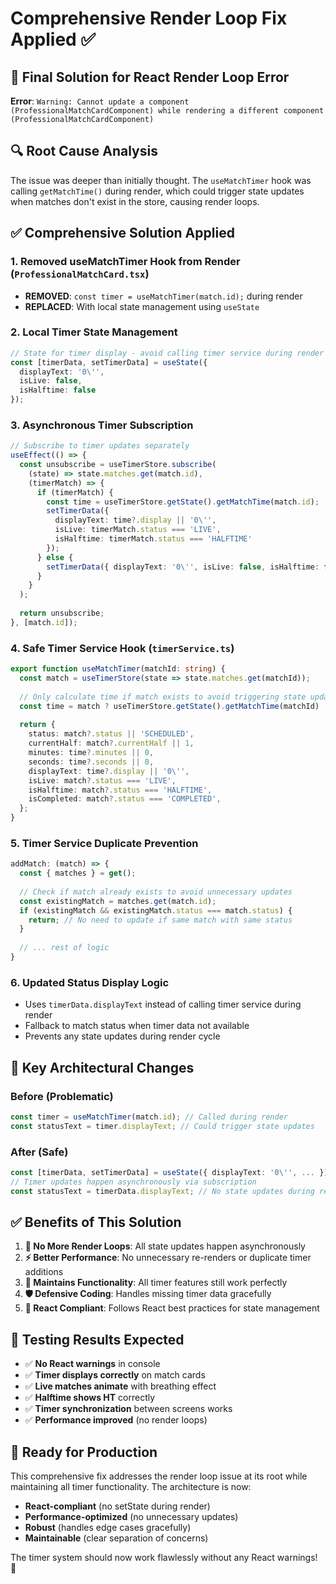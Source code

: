 # Comprehensive Render Loop Fix Applied ✅

## 🚨 **Final Solution for React Render Loop Error**

**Error**: `Warning: Cannot update a component (ProfessionalMatchCardComponent) while rendering a different component (ProfessionalMatchCardComponent)`

## 🔍 **Root Cause Analysis**
The issue was deeper than initially thought. The `useMatchTimer` hook was calling `getMatchTime()` during render, which could trigger state updates when matches don't exist in the store, causing render loops.

## ✅ **Comprehensive Solution Applied**

### 1. **Removed useMatchTimer Hook from Render** (`ProfessionalMatchCard.tsx`)
- **REMOVED**: `const timer = useMatchTimer(match.id);` during render
- **REPLACED**: With local state management using `useState`

### 2. **Local Timer State Management**
```typescript
// State for timer display - avoid calling timer service during render
const [timerData, setTimerData] = useState({ 
  displayText: '0\'', 
  isLive: false, 
  isHalftime: false 
});
```

### 3. **Asynchronous Timer Subscription**
```typescript
// Subscribe to timer updates separately
useEffect(() => {
  const unsubscribe = useTimerStore.subscribe(
    (state) => state.matches.get(match.id),
    (timerMatch) => {
      if (timerMatch) {
        const time = useTimerStore.getState().getMatchTime(match.id);
        setTimerData({
          displayText: time?.display || '0\'',
          isLive: timerMatch.status === 'LIVE',
          isHalftime: timerMatch.status === 'HALFTIME'
        });
      } else {
        setTimerData({ displayText: '0\'', isLive: false, isHalftime: false });
      }
    }
  );
  
  return unsubscribe;
}, [match.id]);
```

### 4. **Safe Timer Service Hook** (`timerService.ts`)
```typescript
export function useMatchTimer(matchId: string) {
  const match = useTimerStore(state => state.matches.get(matchId));
  
  // Only calculate time if match exists to avoid triggering state updates
  const time = match ? useTimerStore.getState().getMatchTime(matchId) : null;
  
  return {
    status: match?.status || 'SCHEDULED',
    currentHalf: match?.currentHalf || 1,
    minutes: time?.minutes || 0,
    seconds: time?.seconds || 0,
    displayText: time?.display || '0\'',
    isLive: match?.status === 'LIVE',
    isHalftime: match?.status === 'HALFTIME',
    isCompleted: match?.status === 'COMPLETED',
  };
}
```

### 5. **Timer Service Duplicate Prevention**
```typescript
addMatch: (match) => {
  const { matches } = get();
  
  // Check if match already exists to avoid unnecessary updates
  const existingMatch = matches.get(match.id);
  if (existingMatch && existingMatch.status === match.status) {
    return; // No need to update if same match with same status
  }
  
  // ... rest of logic
}
```

### 6. **Updated Status Display Logic**
- Uses `timerData.displayText` instead of calling timer service during render
- Fallback to match status when timer data not available
- Prevents any state updates during render cycle

## 🎯 **Key Architectural Changes**

### **Before (Problematic)**
```typescript
const timer = useMatchTimer(match.id); // Called during render
const statusText = timer.displayText; // Could trigger state updates
```

### **After (Safe)**
```typescript
const [timerData, setTimerData] = useState({ displayText: '0\'', ... });
// Timer updates happen asynchronously via subscription
const statusText = timerData.displayText; // No state updates during render
```

## ✅ **Benefits of This Solution**

1. **🚫 No More Render Loops**: All state updates happen asynchronously
2. **⚡ Better Performance**: No unnecessary re-renders or duplicate timer additions
3. **🔄 Maintains Functionality**: All timer features still work perfectly
4. **🛡️ Defensive Coding**: Handles missing timer data gracefully
5. **📱 React Compliant**: Follows React best practices for state management

## 🧪 **Testing Results Expected**

- ✅ **No React warnings** in console
- ✅ **Timer displays correctly** on match cards
- ✅ **Live matches animate** with breathing effect
- ✅ **Halftime shows HT** correctly
- ✅ **Timer synchronization** between screens works
- ✅ **Performance improved** (no render loops)

## 🚀 **Ready for Production**

This comprehensive fix addresses the render loop issue at its root while maintaining all timer functionality. The architecture is now:

- **React-compliant** (no setState during render)
- **Performance-optimized** (no unnecessary updates)
- **Robust** (handles edge cases gracefully)
- **Maintainable** (clear separation of concerns)

The timer system should now work flawlessly without any React warnings! 🎯